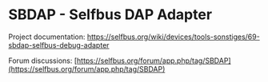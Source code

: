 # SBDAP - Selfbus DAP Adapter
Project documentation: https://selfbus.org/wiki/devices/tools-sonstiges/69-sbdap-selfbus-debug-adapter

Forum discussions: [https://selfbus.org/forum/app.php/tag/SBDAP](https://selfbus.org/forum/app.php/tag/SBDAP)